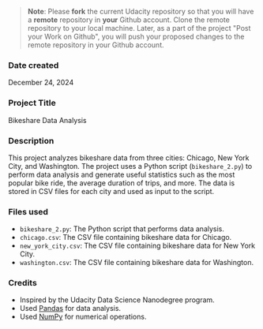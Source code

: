 >**Note**: Please **fork** the current Udacity repository so that you will have a **remote** repository in **your** Github account. Clone the remote repository to your local machine. Later, as a part of the project "Post your Work on Github", you will push your proposed changes to the remote repository in your Github account.

### Date created
December 24, 2024

### Project Title
Bikeshare Data Analysis

### Description
This project analyzes bikeshare data from three cities: Chicago, New York City, and Washington. The project uses a Python script (`bikeshare_2.py`) to perform data analysis and generate useful statistics such as the most popular bike ride, the average duration of trips, and more. The data is stored in CSV files for each city and used as input to the script.

### Files used
- `bikeshare_2.py`: The Python script that performs data analysis.
- `chicago.csv`: The CSV file containing bikeshare data for Chicago.
- `new_york_city.csv`: The CSV file containing bikeshare data for New York City.
- `washington.csv`: The CSV file containing bikeshare data for Washington.

### Credits
- Inspired by the Udacity Data Science Nanodegree program.
- Used [Pandas](https://pandas.pydata.org/) for data analysis.
- Used [NumPy](https://numpy.org/) for numerical operations.
